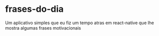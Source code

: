 # frases-do-dia
Um aplicativo simples que eu fiz um tempo atras em react-native que lhe mostra algumas frases motivacionais

